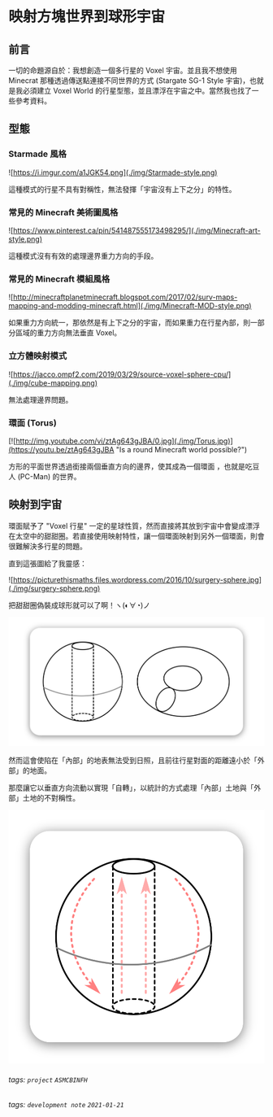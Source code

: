 # 映射方塊世界到球形宇宙

## 前言

一切的命題源自於：我想創造一個多行星的 Voxel 宇宙。並且我不想使用 Minecrat 那種透過傳送點連接不同世界的方式 (Stargate SG-1 Style 宇宙)，也就是我必須建立 Voxel World 的行星型態，並且漂浮在宇宙之中。當然我也找了一些參考資料。

## 型態

### Starmade 風格

![https://i.imgur.com/a1JGK54.png](./img/Starmade-style.png)

這種模式的行星不具有對稱性，無法發揮「宇宙沒有上下之分」的特性。

### 常見的 Minecraft 美術圖風格

![https://www.pinterest.ca/pin/541487555173498295/](./img/Minecraft-art-style.png)

這種模式沒有有效的處理邊界重力方向的手段。

### 常見的 Minecraft 模組風格

![http://minecraftplanetminecraft.blogspot.com/2017/02/surv-maps-mapping-and-modding-minecraft.html](./img/Minecraft-MOD-style.png)

如果重力方向統一，那依然是有上下之分的宇宙，而如果重力在行星內部，則一部分區域的重力方向無法垂直 Voxel。

### 立方體映射模式

![https://jacco.ompf2.com/2019/03/29/source-voxel-sphere-cpu/](./img/cube-mapping.png)

無法處理邊界問題。

### 環面 (Torus)

[![http://img.youtube.com/vi/ztAg643gJBA/0.jpg](./img/Torus.jpg)](https://youtu.be/ztAg643gJBA "Is a round Minecraft world possible?")

方形的平面世界透過銜接兩個垂直方向的邊界，使其成為一個環面 ，也就是吃豆人 (PC-Man) 的世界。

## 映射到宇宙

環面賦予了 "Voxel 行星" 一定的星球性質，然而直接將其放到宇宙中會變成漂浮在太空中的甜甜圈。若直接使用映射特性，讓一個環面映射到另外一個環面，則會很難解決多行星的問題。

直到這張圖給了我靈感：

![https://picturethismaths.files.wordpress.com/2016/10/surgery-sphere.jpg](./img/surgery-sphere.png)

把甜甜圈偽裝成球形就可以了啊！ヽ(◐∀◔)ノ

![](./img/torus-1.svg)

然而這會使陷在「內部」的地表無法受到日照，且前往行星對面的距離遠小於「外部」的地面。

那麼讓它以垂直方向流動以實現「自轉」，以統計的方式處理「內部」土地與「外部」土地的不對稱性。

![](./img/torus-2.svg)


###### tags: `project` `ASMCBINFH`

###### tags: `development note` `2021-01-21`

